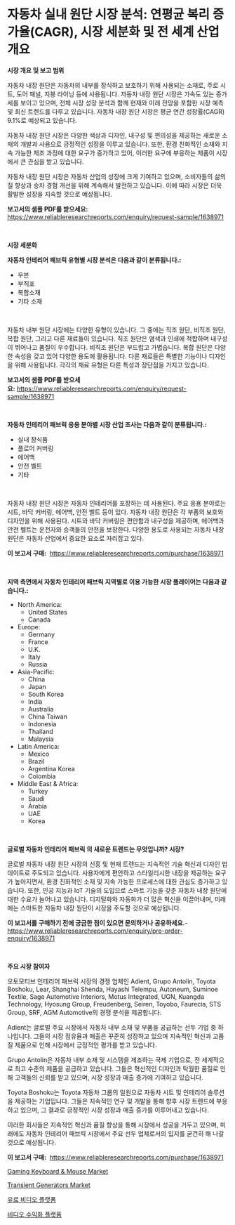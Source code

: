 <p><h1>자동차 실내 원단 시장 분석: 연평균 복리 증가율(CAGR), 시장 세분화 및 전 세계 산업 개요</h1></p><p><strong>시장 개요 및 보고 범위</strong></p>
<p><p>자동차 내장 원단은 자동차의 내부를 장식하고 보호하기 위해 사용되는 소재로, 주로 시트, 도어 패널, 지붕 라이닝 등에 사용됩니다. 자동차 내장 원단 시장은 가속도 있는 증가세를 보이고 있으며, 전체 시장 성장 분석과 함께 현재와 미래 전망을 포함한 시장 예측 및 최신 트렌드를 다루고 있습니다. 자동차 내장 원단 시장은 평균 연간 성장률(CAGR) 9.1%로 예상되고 있습니다.</p><p>자동차 내장 원단 시장은 다양한 색상과 디자인, 내구성 및 편의성을 제공하는 새로운 소재의 개발과 사용으로 긍정적인 성장을 이루고 있습니다. 또한, 환경 친화적인 소재와 지속 가능한 제조 과정에 대한 요구가 증가하고 있어, 이러한 요구에 부응하는 제품이 시장에서 큰 관심을 받고 있습니다.</p><p>자동차 내장 원단 시장은 자동차 산업의 성장에 크게 기여하고 있으며, 소비자들의 삶의 질 향상과 승차 경험 개선을 위해 계속해서 발전하고 있습니다. 이에 따라 시장은 더욱 활발한 성장을 지속할 것으로 예상됩니다.</p></p>
<p><strong>보고서의 샘플 PDF를 받으세요:</strong> <a href="https://www.reliableresearchreports.com/enquiry/request-sample/1638971">https://www.reliableresearchreports.com/enquiry/request-sample/1638971</a></p>
<p>&nbsp;</p>
<p><strong>시장 세분화</strong></p>
<p><strong>자동차 인테리어 패브릭 유형별 시장 분석은 다음과 같이 분류됩니다.:</strong></p>
<p><ul><li>우븐</li><li>부직포</li><li>복합소재</li><li>기타 소재</li></ul></p>
<p>&nbsp;</p>
<p><p>자동차 내부 원단 시장에는 다양한 유형이 있습니다. 그 중에는 직조 원단, 비직조 원단, 복합 원단, 그리고 다른 재료들이 있습니다. 직조 원단은 염색과 인쇄에 적합하며 내구성이 뛰어나고 품질이 우수합니다. 비직조 원단은 부드럽고 가볍습니다. 복합 원단은 다양한 속성을 갖고 있어 다양한 용도에 활용됩니다. 다른 재료들은 특별한 기능이나 디자인을 위해 사용됩니다. 각각의 재료 유형은 다른 특성과 장단점을 가지고 있습니다.</p></p>
<p><strong>보고서의 샘플 PDF를 받으세요:</strong>&nbsp;<a href="https://www.reliableresearchreports.com/enquiry/request-sample/1638971">https://www.reliableresearchreports.com/enquiry/request-sample/1638971</a></p>
<p>&nbsp;</p>
<p><strong> 자동차 인테리어 패브릭 응용 분야별 시장 산업 조사는 다음과 같이 분류됩니다.:</strong></p>
<p><ul><li>실내 장식품</li><li>플로어 커버링</li><li>에어백</li><li>안전 벨트</li><li>기타</li></ul></p>
<p>&nbsp;</p>
<p><p>자동차 내장 원단 시장은 자동차 인테리어를 포장하는 데 사용된다. 주요 응용 분야로는 시트, 바닥 커버링, 에어백, 안전 벨트 등이 있다. 자동차 내장 원단은 각 부품의 보호와 디자인을 위해 사용된다. 시트와 바닥 커버링은 편안함과 내구성을 제공하며, 에어백과 안전 벨트는 운전자와 승객들의 안전을 보장한다. 다양한 용도로 사용되는 자동차 내장 원단은 자동차 산업에서 중요한 요소로 자리잡고 있다.</p></p>
<p><strong>이 보고서 구매:</strong>&nbsp; <a href="https://www.reliableresearchreports.com/purchase/1638971">https://www.reliableresearchreports.com/purchase/1638971</a></p>
<p>&nbsp;</p>
<p><strong>지역 측면에서 자동차 인테리어 패브릭 지역별로 이용 가능한 시장 플레이어는 다음과 같습니다.:</strong></p>
<p><ul>
    <li>
        North America:
        <ul>
            <li>United States</li>
            <li>Canada</li>
        </ul>
    </li>
    <li>
        Europe:
        <ul>
            <li>Germany</li>
            <li>France</li>
            <li>U.K.</li>
            <li>Italy</li>
            <li>Russia</li>
        </ul>
    </li>
    <li>
        Asia-Pacific:
        <ul>
            <li>China</li>
            <li>Japan</li>
            <li>South Korea</li>
            <li>India</li>
            <li>Australia</li>
            <li>China Taiwan</li>
            <li>Indonesia</li>
            <li>Thailand</li>
            <li>Malaysia</li>
        </ul>
    </li>
    <li>
        Latin America:
        <ul>
            <li>Mexico</li>
            <li>Brazil</li>
            <li>Argentina Korea</li>
            <li>Colombia</li>
        </ul>
    </li>
    <li>
        Middle East & Africa:
        <ul>
            <li>Turkey</li>
            <li>Saudi</li>
            <li>Arabia</li>
            <li>UAE</li>
            <li>Korea</li>
        </ul>
    </li>
    </ul></p>
<p>&nbsp;</p>
<p><strong>글로벌 자동차 인테리어 패브릭 의 새로운 트렌드는 무엇입니까? 시장?</strong></p>
<p><p>글로벌 자동차 내장 원단 시장의 신흥 및 현재 트렌드는 지속적인 기술 혁신과 디자인 업데이트로 주도되고 있습니다. 사용자에게 편안하고 스타일리시한 내장을 제공하는 요구가 높아지면서, 환경 친화적인 소재 및 지속 가능한 프로세스에 대한 관심도 증가하고 있습니다. 또한, 인공 지능과 IoT 기술의 도입으로 스마트 기능을 갖춘 자동차 내장 원단에 대한 수요가 늘어나고 있습니다. 디지털화와 자동화가 더 많은 혁신을 이끌어내며, 미래에는 스마트한 자동차 내장 원단이 시장을 주도할 것으로 예상됩니다.</p></p>
<p><strong>이 보고서를 구매하기 전에 궁금한 점이 있으면 문의하거나 공유하세요.</strong>- <a href="https://www.reliableresearchreports.com/enquiry/pre-order-enquiry/1638971">https://www.reliableresearchreports.com/enquiry/pre-order-enquiry/1638971</a></p>
<p>&nbsp;</p>
<p><strong>주요 시장 참여자</strong></p>
<p><p>오토모티브 인테리어 패브릭 시장의 경쟁 업체인 Adient, Grupo Antolin, Toyota Boshoku, Lear, Shanghai Shenda, Hayashi Telempu, Autoneum, Suminoe Textile, Sage Automotive Interiors, Motus Integrated, UGN, Kuangda Technology, Hyosung Group, Freudenberg, Seiren, Toyobo, Faurecia, STS Group, SRF, AGM Automotive의 경쟁 분석을 제공합니다. </p><p>Adient는 글로벌 주요 시장에서 자동차 내부 소재 및 부품을 공급하는 선두 기업 중 하나입니다. 그들의 시장 점유율과 매출은 꾸준히 성장하고 있으며 지속적인 혁신과 고품질 제품으로 인해 시장에서 긍정적인 평가를 받고 있습니다.</p><p>Grupo Antolin은 자동차 내부 소재 및 시스템을 제조하는 국제 기업으로, 전 세계적으로 최고 수준의 제품을 공급하고 있습니다. 그들은 혁신적인 디자인과 탁월한 품질로 인해 고객들의 신뢰를 받고 있으며, 시장 성장과 매출 증가에 기여하고 있습니다.</p><p>Toyota Boshoku는 Toyota 자동차 그룹의 일원으로 자동차 시트 및 인테리어 솔루션을 제공하는 기업입니다. 그들은 지속적인 연구 및 개발을 통해 향후 시장 트렌드에 부응하고 있으며, 그 결과로 긍정적인 시장 성장과 매출 증가를 이루어내고 있습니다.</p><p>이러한 회사들은 지속적인 혁신과 품질 향상을 통해 시장에서 성공을 거두고 있으며, 미래에도 자동차 인테리어 패브릭 시장에서 주요 선두 업체로서의 입지를 굳건히 해 나갈 것으로 예상됩니다.</p></p>
<p><strong>이 보고서 구매:</strong>&nbsp;&nbsp;<a href="https://www.reliableresearchreports.com/purchase/1638971">https://www.reliableresearchreports.com/purchase/1638971</a></p>
<p><p><a href="https://github.com/RichRobinson5/Market-Research-Report-List-4/blob/main/gaming-keyboard-mouse-market.md">Gaming Keyboard & Mouse Market</a></p><p><a href="https://github.com/gdfhhhj/Market-Research-Report-List-3/blob/main/transient-generators-market.md">Transient Generators Market</a></p><p><a href="https://github.com/akzkkws047661437/Market-Research-Report-List-1/blob/main/75387749279.md">유료 비디오 플랫폼</a></p><p><a href="https://github.com/vsckjg50460/Market-Research-Report-List-1/blob/main/12749239280.md">비디오 수익화 플랫폼</a></p></p>
